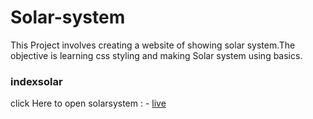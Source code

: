 # Solar-system
This Project involves creating a website of showing solar system.The objective is learning css styling and making Solar system using basics. 
### indexsolar
click Here to open solarsystem : - [live]()

